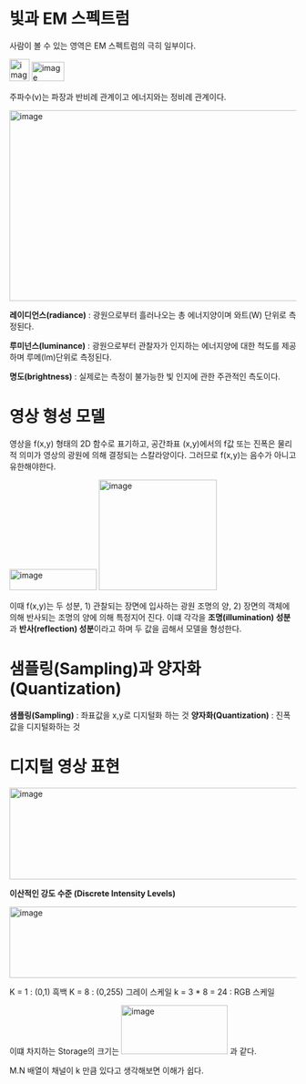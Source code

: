 # 빛과 EM 스펙트럼

사람이 볼 수 있는 영역은 EM 스펙트럼의 극히 일부이다.


<img width="35" height="39" alt="image" src="https://github.com/user-attachments/assets/c7776efe-3be4-430a-a4b6-163223bfd3d6" />

<img width="57" height="34" alt="image" src="https://github.com/user-attachments/assets/a9a11cac-72c2-4446-8f06-1b3a6b853d27" />

주파수(v)는 파장과 반비례 관계이고 에너지와는 정비례 관계이다.

<img width="587" height="335" alt="image" src="https://github.com/user-attachments/assets/e46d3347-d8d7-42e1-b628-86541603c262" />

**레이디언스(radiance)** : 광원으로부터 흘러나오는 총 에너지양이며 와트(W) 단위로 측정된다.
 
**루미넌스(luminance)** : 광원으로부터 관찰자가 인지하는 에너지양에 대한 척도를 제공하며 루메(lm)단위로 측정된다.

**명도(brightness)** : 실제로는 측정이 불가능한 빛 인지에 관한 주관적인 측도이다.

# 영상 형성 모델

영상을 f(x,y) 형태의 2D 함수로 표기하고, 공간좌표 (x,y)에서의 f값 또는 진폭은 물리적 의미가 영상의 광원에 의해 결정되는 스칼라양이다.
그러므로 f(x,y)는 음수가 아니고 유한해야한다.

<img width="153" height="37" alt="image" src="https://github.com/user-attachments/assets/faa013c2-c6db-4f40-a8a7-65a17ff6afaf" />

<img width="207" height="194" alt="image" src="https://github.com/user-attachments/assets/99aafa14-aa04-4f3c-88d1-1b858b4d668a" />


이때 f(x,y)는 두 성분, 1) 관찰되는 장면에 입사하는 광원 조명의 양, 2) 장면의 객체에 의해 반사되는 조명의 양에 의해 특정지어 진다.
이떄 각각을 **조명(illumination) 성분**과 **반사(reflection) 성분**이라고 하며 두 값을 곱해서 모델을 형성한다.

# 샘플링(Sampling)과 양자화(Quantization)

**샘플링(Sampling)** : 좌표값을 x,y로 디지털화 하는 것
**양자화(Quantization)** : 진폭값을 디지털화하는 것

# 디지털 영상 표현

<img width="542" height="161" alt="image" src="https://github.com/user-attachments/assets/a14a4073-af6b-4c2a-8fe2-ac9397803c57" />

**이산적인 강도 수준 (Discrete Intensity Levels)**

<img width="756" height="125" alt="image" src="https://github.com/user-attachments/assets/4a44aeb8-62c4-4551-accd-4eec37eabe44" />

K = 1 : (0,1) 흑백
K = 8 : (0,255) 그레이 스케일
k = 3 * 8 = 24 : RGB 스케일

이떄 차지하는 Storage의 크기는 
<img width="187" height="86" alt="image" src="https://github.com/user-attachments/assets/04b80eab-08ef-48b4-8bac-7b25cfa0319c" />
과 같다.

M.N 배열이 채널이 k 만큼 있다고 생각해보면 이해가 쉽다.





